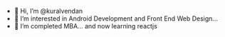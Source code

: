 - 👋 Hi, I’m @kuralvendan
- 👀 I’m interested in Android Development and Front End Web Design...
- 🌱 I’m completed MBA... and now learning reactjs

<!---
kuralvendan/kuralvendan is a ✨ special ✨ repository because its `README.md` (this file) appears on your GitHub profile.
You can click the Preview link to take a look at your changes.
--->

